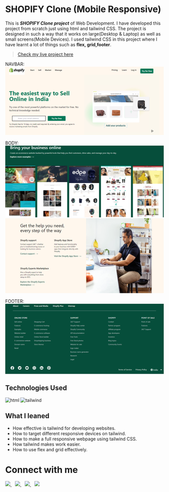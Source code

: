 # SHOPIFY Clone (Mobile Responsive)

This is _**SHOPIFY Clone project**_ of Web Development. I have developed this project from scratch just using html and tailwind CSS. The project is designed in such a way that it works on large(Desktop & Laptop) as well as small screens(Mobile Devices). I used tailwind CSS in this project where I have learnt a lot of things such as **flex, grid,footer**.

> [Check my live project here](https://shopify-clone-by-noman.vercel.app/)


NAVBAR:
![Project shopify](/sc/nav.PNG "proj shopify image")

BODY:
![Project shopify](/sc/body1.PNG)
![Project shopify](/sc/body2.PNG)

FOOTER:
![Project shopify](/sc/foot.PNG )

## Technologies Used

![html](https://www.vectorlogo.zone/logos/w3_html5/w3_html5-icon.svg "html logo")
![tailwind](https://www.vectorlogo.zone/logos/tailwindcss/tailwindcss-icon.svg)


## What I leaned

- How effective is tailwind for developing websites.
- How to target different responsive devices on tailwind.
- How to make a full responsive webpage using tailwind CSS.
- How tailwind makes work easier.
- How to use flex and grid effectively.

# Connect with me

   <a href="https://www.linkedin.com/in/mughninoman97/" >
    <img width="30px" src="https://www.vectorlogo.zone/logos/linkedin/linkedin-icon.svg" />
  </a>&ensp;
  <a href="https://twitter.com/mughninoman97">
    <img width="30px" src="https://www.vectorlogo.zone/logos/twitter/twitter-official.svg" />
  </a>&ensp;
  <a href="https://www.instagram.com/mughninoman97/">
    <img width="30px" src="https://www.vectorlogo.zone/logos/instagram/instagram-icon.svg" />
  </a>&ensp;
  <a href="https://abdulmughninoman.hashnode.dev/">
  <img width="30px" src="https://cdn.hashnode.com/res/hashnode/image/upload/v1611902473383/CDyAuTy75.png?auto=compress" />
  </a>
